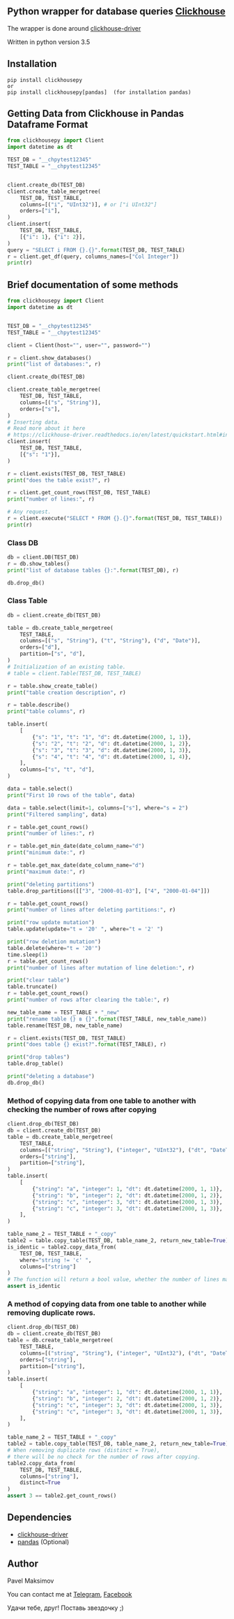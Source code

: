 ## Python wrapper for database queries [Clickhouse](https://clickhouse.yandex/)

The wrapper is done around [clickhouse-driver](https://clickhouse-driver.readthedocs.io)

Written in python version 3.5

## Installation
```
pip install clickhousepy
or
pip install clickhousepy[pandas]  (for installation pandas)
```


## Getting Data from Clickhouse in Pandas Dataframe Format
```python
from clickhousepy import Client
import datetime as dt

TEST_DB = "__chpytest12345"
TEST_TABLE = "__chpytest12345"


client.create_db(TEST_DB)
client.create_table_mergetree(
    TEST_DB, TEST_TABLE,
    columns=[("i", "UInt32")], # or ["i UInt32"]
    orders=["i"],
)
client.insert(
    TEST_DB, TEST_TABLE,
    [{"i": 1}, {"i": 2}],
) 
query = "SELECT i FROM {}.{}".format(TEST_DB, TEST_TABLE)
r = client.get_df(query, columns_names=["Col Integer"])
print(r)
```

## Brief documentation of some methods
```python
from clickhousepy import Client
import datetime as dt


TEST_DB = "__chpytest12345"
TEST_TABLE = "__chpytest12345"

client = Client(host="", user="", password="")

r = client.show_databases()
print("list of databases:", r)

client.create_db(TEST_DB)

client.create_table_mergetree(
    TEST_DB, TEST_TABLE,
    columns=[("s", "String")],
    orders=["s"],
)
# Inserting data.
# Read more about it here
# https://clickhouse-driver.readthedocs.io/en/latest/quickstart.html#inserting-data
client.insert(
    TEST_DB, TEST_TABLE,
    [{"s": "1"}],
) 

r = client.exists(TEST_DB, TEST_TABLE)
print("does the table exist?", r)

r = client.get_count_rows(TEST_DB, TEST_TABLE)
print("number of lines:", r)

# Any request.
r = client.execute("SELECT * FROM {}.{}".format(TEST_DB, TEST_TABLE))
print(r)
```

### Class DB
```python
db = client.DB(TEST_DB)
r = db.show_tables()
print("list of database tables {}:".format(TEST_DB), r)

db.drop_db()
```

### Class Table 
```python
db = client.create_db(TEST_DB)

table = db.create_table_mergetree(
    TEST_TABLE,
    columns=[("s", "String"), ("t", "String"), ("d", "Date")],
    orders=["d"],
    partition=["s", "d"],
)
# Initialization of an existing table.
# table = client.Table(TEST_DB, TEST_TABLE)

r = table.show_create_table()
print("table creation description", r)

r = table.describe()
print("table columns", r)

table.insert(
    [
        {"s": "1", "t": "1", "d": dt.datetime(2000, 1, 1)},
        {"s": "2", "t": "2", "d": dt.datetime(2000, 1, 2)},
        {"s": "3", "t": "3", "d": dt.datetime(2000, 1, 3)},
        {"s": "4", "t": "4", "d": dt.datetime(2000, 1, 4)},
    ],
    columns=["s", "t", "d"],
)

data = table.select()
print("First 10 rows of the table", data)

data = table.select(limit=1, columns=["s"], where="s = 2")
print("Filtered sampling", data)

r = table.get_count_rows()
print("number of lines:", r)

r = table.get_min_date(date_column_name="d")
print("minimum date:", r)

r = table.get_max_date(date_column_name="d")
print("maximum date:", r)

print("deleting partitions")
table.drop_partitions([["3", "2000-01-03"], ["4", "2000-01-04"]])

r = table.get_count_rows()
print("number of lines after deleting partitions:", r)

print("row update mutation")
table.update(update="t = '20' ", where="t = '2' ")

print("row deletion mutation")
table.delete(where="t = '20'")
time.sleep(1)
r = table.get_count_rows()
print("number of lines after mutation of line deletion:", r)

print("clear table")
table.truncate()
r = table.get_count_rows()
print("number of rows after clearing the table:", r)

new_table_name = TEST_TABLE + "_new"
print("rename table {} в {}".format(TEST_TABLE, new_table_name))
table.rename(TEST_DB, new_table_name)

r = client.exists(TEST_DB, TEST_TABLE)
print("does table {} exist?".format(TEST_TABLE), r)

print("drop tables")
table.drop_table()

print("deleting a database")
db.drop_db()
```


### Method of copying data from one table to another with checking the number of rows after copying
```python
client.drop_db(TEST_DB)
db = client.create_db(TEST_DB)
table = db.create_table_mergetree(
    TEST_TABLE,
    columns=[("string", "String"), ("integer", "UInt32"), ("dt", "DateTime")],
    orders=["string"],
    partition=["string"],
)
table.insert(
    [
        {"string": "a", "integer": 1, "dt": dt.datetime(2000, 1, 1)},
        {"string": "b", "integer": 2, "dt": dt.datetime(2000, 1, 2)},
        {"string": "c", "integer": 3, "dt": dt.datetime(2000, 1, 3)},
        {"string": "c", "integer": 3, "dt": dt.datetime(2000, 1, 3)},
    ],
)

table_name_2 = TEST_TABLE + "_copy"
table2 = table.copy_table(TEST_DB, table_name_2, return_new_table=True)
is_identic = table2.copy_data_from(
    TEST_DB, TEST_TABLE,
    where="string != 'c' ",
    columns=["string"]
)
# The function will return a bool value, whether the number of lines matches or not, after copying.
assert is_identic
```

### A method of copying data from one table to another while removing duplicate rows.
```python
client.drop_db(TEST_DB)
db = client.create_db(TEST_DB)
table = db.create_table_mergetree(
    TEST_TABLE,
    columns=[("string", "String"), ("integer", "UInt32"), ("dt", "DateTime")],
    orders=["string"],
    partition=["string"],
)
table.insert(
    [
        {"string": "a", "integer": 1, "dt": dt.datetime(2000, 1, 1)},
        {"string": "b", "integer": 2, "dt": dt.datetime(2000, 1, 2)},
        {"string": "c", "integer": 3, "dt": dt.datetime(2000, 1, 3)},
        {"string": "c", "integer": 3, "dt": dt.datetime(2000, 1, 3)},
    ],
)

table_name_2 = TEST_TABLE + "_copy"
table2 = table.copy_table(TEST_DB, table_name_2, return_new_table=True)
# When removing duplicate rows (distinct = True), 
# there will be no check for the number of rows after copying.
table2.copy_data_from(
    TEST_DB, TEST_TABLE,
    columns=["string"],
    distinct=True
)
assert 3 == table2.get_count_rows()
```

## Dependencies
- [clickhouse-driver](https://github.com/mymarilyn/clickhouse-driver/)
- [pandas](https://github.com/pandas-dev/pandas) (Optional)

## Author
Pavel Maksimov

You can contact me at
[Telegram](https://teleg.run/pavel_maksimow),
[Facebook](https://www.facebook.com/pavel.maksimow)

Удачи тебе, друг! Поставь звездочку ;)
